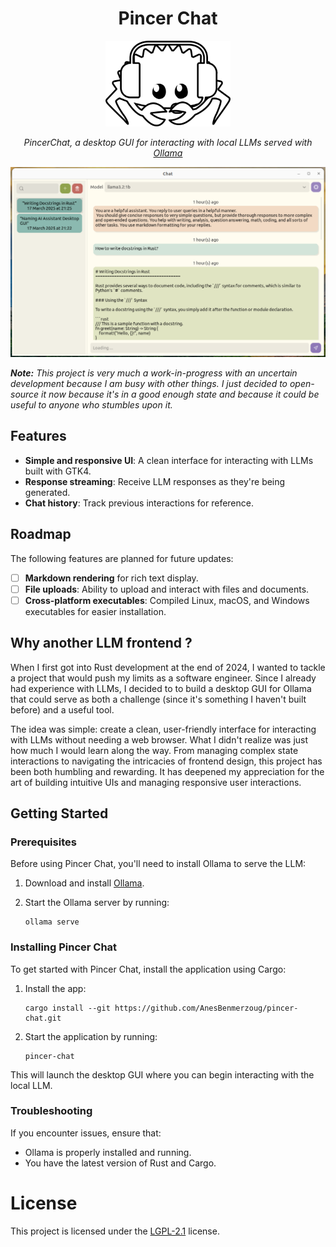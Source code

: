 <div align="center">

# Pincer Chat

<img src="assets/logo.svg" width="200px"/>

<em>PincerChat, a desktop GUI for interacting with local LLMs served with <a href=https://ollama.com/>Ollama</a></em>

<img src="screenshot.png" width="800px"/>

</div>

***Note:*** *This project is very much a work-in-progress with an uncertain development because I am busy with other things. I just decided to open-source it now because it's in a good enough state and because it could be useful to anyone who stumbles upon it.*

## Features

- **Simple and responsive UI**: A clean interface for interacting with LLMs built with GTK4.
- **Response streaming**: Receive LLM responses as they're being generated.
- **Chat history**: Track previous interactions for reference.


## Roadmap

The following features are planned for future updates:

- [ ] **Markdown rendering** for rich text display.
- [ ] **File uploads**: Ability to upload and interact with files and documents.
- [ ] **Cross-platform executables**: Compiled Linux, macOS, and Windows executables for easier installation.

## Why another LLM frontend ?

When I first got into Rust development at the end of 2024, I wanted to tackle a project that would push my limits as a software engineer. Since I already had experience with LLMs, I decided to to build a desktop GUI for Ollama that could serve as both a challenge (since it's something I haven't built before) and a useful tool.

The idea was simple: create a clean, user-friendly interface for interacting with LLMs without needing a web browser. What I didn't realize was just how much I would learn along the way. From managing complex state interactions to navigating the intricacies of frontend design, this project has been both humbling and rewarding. It has deepened my appreciation for the art of building intuitive UIs and managing responsive user interactions.

## Getting Started

### Prerequisites

Before using Pincer Chat, you'll need to install Ollama to serve the LLM:

1. Download and install [Ollama](https://ollama.com/download).
2. Start the Ollama server by running:

   ```shell
   ollama serve
   ```

### Installing Pincer Chat

To get started with Pincer Chat, install the application using Cargo:

1. Install the app:

   ```shell
   cargo install --git https://github.com/AnesBenmerzoug/pincer-chat.git
   ```

2. Start the application by running:

   ```shell
   pincer-chat
   ```

This will launch the desktop GUI where you can begin interacting with the local LLM.

### Troubleshooting

If you encounter issues, ensure that:

- Ollama is properly installed and running.
- You have the latest version of Rust and Cargo.

# License 

This project is licensed under the [LGPL-2.1](https://www.gnu.org/licenses/old-licenses/lgpl-2.1.en.html) license.